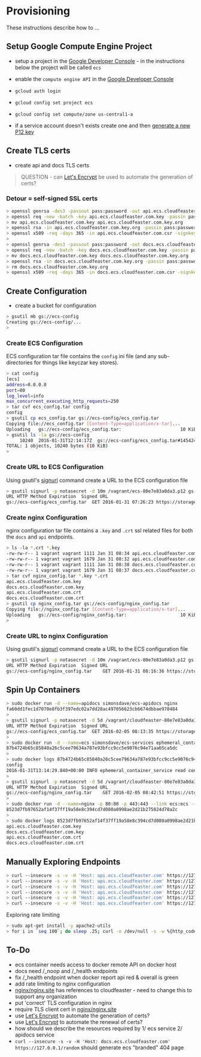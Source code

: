 # Provisioning

These instructions describe how to ...

## Setup Google Compute Engine Project

* setup a project in the
[Google Developer Console](https://console.developers.google.com/project) - in
the instructions below the project will be called ```ecs```

* enable the ```compute engine API``` in
the [Google Developer Console](https://console.developers.google.com/project)

* ```gcloud auth login```

* ```gcloud config set project ecs```

* ```gcloud config set compute/zone us-central1-a```

* if a service account doesn't exists create one and
then [generate a new P12 key](https://cloud.google.com/storage/docs/authentication?hl=en#generating-a-private-key)

## Create TLS certs

* create api and docs TLS certs

> QUESTION - can [Let's Encrypt](https://letsencrypt.org/) be used to automate the
> generation of certs?

### Detour = self-signed SSL certs

```bash
> openssl genrsa -des3 -passout pass:password -out api.ecs.cloudfeaster.com.key 2048
> openssl req -new -batch -key api.ecs.cloudfeaster.com.key -passin pass:password -out api.ecs.cloudfeaster.com.csr
> mv api.ecs.cloudfeaster.com.key api.ecs.cloudfeaster.com.key.org
> openssl rsa -in api.ecs.cloudfeaster.com.key.org -passin pass:password -out api.ecs.cloudfeaster.com.key
> openssl x509 -req -days 365 -in api.ecs.cloudfeaster.com.csr -signkey api.ecs.cloudfeaster.com.key -out api.ecs.cloudfeaster.com.crt
>
> openssl genrsa -des3 -passout pass:password -out docs.ecs.cloudfeaster.com.key 2048
> openssl req -new -batch -key docs.ecs.cloudfeaster.com.key -passin pass:password -out docs.ecs.cloudfeaster.com.csr
> mv docs.ecs.cloudfeaster.com.key docs.ecs.cloudfeaster.com.key.org
> openssl rsa -in docs.ecs.cloudfeaster.com.key.org -passin pass:password -out docs.ecs.cloudfeaster.com.key
> rm docs.ecs.cloudfeaster.com.key.org
> openssl x509 -req -days 365 -in docs.ecs.cloudfeaster.com.csr -signkey docs.ecs.cloudfeaster.com.key -out docs.ecs.cloudfeaster.com.crt
```

## Create Configuration

* create a bucket for configuration

```bash
> gsutil mb gs://ecs-config
Creating gs://ecs-config/...
>
```

### Create ECS Configuration

ECS configuration tar file contains the ```config``` ini file
(and any sub-directories for things like keyczar key stores).


```bash
> cat config
[ecs]
address=0.0.0.0
port=80
log_level=info
max_concurrent_executing_http_requests=250
> tar cvf ecs_config.tar config
config
> gsutil cp ecs_config.tar gs://ecs-config/ecs_config.tar
Copying file://ecs_config.tar [Content-Type=application/x-tar]...
Uploading   gs://ecs-config/ecs_config.tar:                      10 KiB/10 KiB
> gsutil ls -la gs://ecs-config
     10240  2016-01-31T12:14:17Z  gs://ecs-config/ecs_config.tar#1454242458009000  metageneration=1
TOTAL: 1 objects, 10240 bytes (10 KiB)
>
```

### Create URL to ECS Configuration

Using gsutil's [signurl](https://cloud.google.com/storage/docs/gsutil/commands/signurl)
command create a URL to the ECS configuration file

```bash
> gsutil signurl -p notasecret -d 10m /vagrant/ecs-80e7e83a0da3.p12 gs://ecs-config/ecs_config.tar
URL HTTP Method Expiration  Signed URL
gs://ecs-config/ecs_config.tar  GET 2016-01-31 07:26:23 https://storage.googleapis.com/ecs-config/ecs_config.tar?GoogleAccessId=656919253436-u9d6m6bgqampj6ojgvpaso04kas424nj@developer.gserviceaccount.com&Expires=1454243183&Signature=isqxs%2B8eWTESs9Qx8OVpxzm06PBtKY69s8%2F4uvlWtfsbGwUvMubsOO4b7v2v1e7ojD2EATPpyXz9z0m%2FZKk1HVfBtD0I7XheUuTPAZiahsM7STx6s8kDIdbttGKjw2ZKndryvKuOjHOTKzRI82yvQtXjj9fwj5bG3YSUlX4qeXRMaseBwNdsa%2B%2FwGmq3ZUO515g1G47uKv4v%2FMBDFIZk4o5FcK8%2BYxH%2F4miDs7ly8aetCyTJjHk%2FOzViWj6qESpwkEKzGrj51MjGwD6bJaRg4c5rtb6VHAJYSMhp9RDawHc%2F9nLGEFPTyTj0btjl0q9DHgsAzitneCGGYjmkWiIwVQ%3D%3D
```

### Create nginx Configuration

nginx configuration tar file contains a ```.key``` and ```.crt``` ssl related files
for both the ```docs``` and ```api``` endpoints.

```bash
> ls -la *.crt *.key
-rw-rw-r-- 1 vagrant vagrant 1111 Jan 31 08:34 api.ecs.cloudfeaster.com.crt
-rw-rw-r-- 1 vagrant vagrant 1679 Jan 31 08:32 api.ecs.cloudfeaster.com.key
-rw-rw-r-- 1 vagrant vagrant 1111 Jan 31 08:38 docs.ecs.cloudfeaster.com.crt
-rw-rw-r-- 1 vagrant vagrant 1679 Jan 31 08:37 docs.ecs.cloudfeaster.com.key
> tar cvf nginx_config.tar *.key *.crt
api.ecs.cloudfeaster.com.key
docs.ecs.cloudfeaster.com.key
api.ecs.cloudfeaster.com.crt
docs.ecs.cloudfeaster.com.crt
> gsutil cp nginx_config.tar gs://ecs-config/nginx_config.tar
Copying file://nginx_config.tar [Content-Type=application/x-tar]...
Uploading   gs://ecs-config/nginx_config.tar:                    10 KiB/10 KiB
> 
```

### Create URL to nginx Configuration

Using gsutil's [signurl](https://cloud.google.com/storage/docs/gsutil/commands/signurl)
command create a URL to the ECS configuration file

```bash
> gsutil signurl -p notasecret -d 10m /vagrant/ecs-80e7e83a0da3.p12 gs://ecs-config/nginx_config.tar
URL HTTP Method Expiration  Signed URL
gs://ecs-config/nginx_config.tar    GET 2016-01-31 08:16:36 https://storage.googleapis.com/ecs-config/nginx_config.tar?GoogleAccessId=656919253436-u9d6m6bgqampj6ojgvpaso04kas424nj@developer.gserviceaccount.com&Expires=1454246196&Signature=YpirLJL7SF7JmOQktdRLDbYO%2Bs8CbXRLl%2BeML%2B2eTb2LBDKjp4qs%2FfI2%2B534puJhTK%2BLPsr2FaT1fBvF0jB0csnXMKsH3AZZoNI70hlImNKQGtOqnqIw633curNfVntj8J8jPjZA5%2BxCAhxAUL4ZTFaalNdZK59qp5D60A7LeB2ykyeZr5ml%2BKXwz9OW0UtQNTzcAQK7uV8NRSWi7Cc0xuBM0X0qOPMOAT%2FPrCwY3Npt3VmE45QfNCnMNDYxY8LkRBg1knsaGqT9UGke4P%2Bwj7f8f%2BEMNq4ORXZtsUxLkTIfG9qgktvczDeZB4uXLyv%2B9FadguU6Fg456ygt9CeauQ%3D%3D
```

## Spin Up Containers

```bash
> sudo docker run -d --name=apidocs simonsdave/ecs-apidocs nginx
fa60dd1fec1d7070e8fb3f397edc02a7dd28ac497056623cb6674dbbae978484
>
> gsutil signurl -p notasecret -d 5d /vagrant/cloudfeaster-80e7e83a0da3.p12 gs://ecs-config/ecs_config.tar
URL HTTP Method Expiration  Signed URL
gs://ecs-config/ecs_config.tar  GET 2016-02-05 08:13:35 https://storage.googleapis.com/ecs-config/ecs_config.tar?GoogleAccessId=656919253436-u9d6m6bgqampj6ojgvpaso04kas424nj@developer.gserviceaccount.com&Expires=1454678015&Signature=HxUSyScW4oyY3h8oBK8KO9y4CBBI%2Fktsw9h%2BsOzdRmBadVSGGUsTnyt6X3%2F66ccDhL6VWH3y%2Fr%2FFHPIqX54jriwrwnHuTbS26zh1CXOO5C5uWAEsmZNQ7V9aIKjtwSa3RQ8wQeo2W53LzyhyQMLtHK7TQ8W7IhV9L95B6PMOJvN%2BSyHWJ5IBrOsdtKsK5QAVTXJT%2BKQqpMiX9L0xND57gWvi5SeXZS3TNsCfPKngrY%2FoLzZcwziEjpD5yTyPSYOcLuonLiLXhqCrcobZQefxFzOOfX43maSPoeeOhDroj03ampthOoqmqD%2F62JDKe7Tr0kOklCRElWp2XFxOU7S2vQ%3D%3D
>
> sudo docker run -d --name=ecs simonsdave/ecs-services ephemeral_container_service.sh 'https://storage.googleapis.com/ecs-config/ecs_config.tar?GoogleAccessId=656919253436-u9d6m6bgqampj6ojgvpaso04kas424nj@developer.gserviceaccount.com&Expires=1454678015&Signature=HxUSyScW4oyY3h8oBK8KO9y4CBBI%2Fktsw9h%2BsOzdRmBadVSGGUsTnyt6X3%2F66ccDhL6VWH3y%2Fr%2FFHPIqX54jriwrwnHuTbS26zh1CXOO5C5uWAEsmZNQ7V9aIKjtwSa3RQ8wQeo2W53LzyhyQMLtHK7TQ8W7IhV9L95B6PMOJvN%2BSyHWJ5IBrOsdtKsK5QAVTXJT%2BKQqpMiX9L0xND57gWvi5SeXZS3TNsCfPKngrY%2FoLzZcwziEjpD5yTyPSYOcLuonLiLXhqCrcobZQefxFzOOfX43maSPoeeOhDroj03ampthOoqmqD%2F62JDKe7Tr0kOklCRElWp2XFxOU7S2vQ%3D%3D'
87b4724b65c85840a26c5cee79634a787e93bfcc9cc5e9076c94e71aa65ca5dc
>
> sudo docker logs 87b4724b65c85840a26c5cee79634a787e93bfcc9cc5e9076c94e71aa65ca5dc
config
2016-01-31T13:14:29.840+00:00 INFO ephemeral_container_service read config from '/root/.ecs/config[ecs]' and now listening on http://0.0.0.0:80 with logging level set to INFO
>
> gsutil signurl -p notasecret -d 5d /vagrant/cloudfeaster-80e7e83a0da3.p12 gs://ecs-config/nginx_config.tar
URL HTTP Method Expiration  Signed URL
gs://ecs-config/nginx_config.tar    GET 2016-02-05 08:42:51 https://storage.googleapis.com/ecs-config/nginx_config.tar?GoogleAccessId=656919253436-u9d6m6bgqampj6ojgvpaso04kas424nj@developer.gserviceaccount.com&Expires=1454679771&Signature=IG8LGOvz8FXFWW2K%2BuMeTm4qcz7a4yRlccz%2BQJXJ0Ch17%2FzTM7RXc3zFoNepfYCrLRJocW7l%2FkopgTi6x1%2BdQbpc2uAH0P93mwzSHroFYSADsM7%2BFd5OyyNpV20xsFPpGkRGIDCFE4wg9QU%2FrWjFbrgei63Pe8AbD6ZUsin5n4r5lSEgayv%2Bld3cp6TKd8F5JoXJ6zyq8J296BpsjRYPUYlUOe9cU1x3YvVJVCQhO6x%2BFpvR3847ClVBK9TGbCnl2BVFi183A4qSz2Kfzn8zazRUCQdo8c0EGEqilOXgDSSjNLVIOlERKKccaVY0Bih8oZki%2Bv46VFLPc6vTfdLORQ%3D%3D 
>
> sudo docker run -d --name=nginx -p 80:80 -p 443:443 --link ecs:ecs --link apidocs:apidocs simonsdave/ecs-nginx nginx.sh 'https://storage.googleapis.com/ecs-config/nginx_config.tar?GoogleAccessId=656919253436-u9d6m6bgqampj6ojgvpaso04kas424nj@developer.gserviceaccount.com&Expires=1454679771&Signature=IG8LGOvz8FXFWW2K%2BuMeTm4qcz7a4yRlccz%2BQJXJ0Ch17%2FzTM7RXc3zFoNepfYCrLRJocW7l%2FkopgTi6x1%2BdQbpc2uAH0P93mwzSHroFYSADsM7%2BFd5OyyNpV20xsFPpGkRGIDCFE4wg9QU%2FrWjFbrgei63Pe8AbD6ZUsin5n4r5lSEgayv%2Bld3cp6TKd8F5JoXJ6zyq8J296BpsjRYPUYlUOe9cU1x3YvVJVCQhO6x%2BFpvR3847ClVBK9TGbCnl2BVFi183A4qSz2Kfzn8zazRUCQdo8c0EGEqilOXgDSSjNLVIOlERKKccaVY0Bih8oZki%2Bv46VFLPc6vTfdLORQ%3D%3D'
8523d7fb97652af14f37ff19a58e8c394cd7d080a0998ae2d21b275024d78a2c
>  
> sudo docker logs 8523d7fb97652af14f37ff19a58e8c394cd7d080a0998ae2d21b275024d78a2c
api.ecs.cloudfeaster.com.key
docs.ecs.cloudfeaster.com.key
api.ecs.cloudfeaster.com.crt
docs.ecs.cloudfeaster.com.crt
```

## Manually Exploring Endpoints

```bash
> curl --insecure -s -v -H 'Host: api.ecs.cloudfeaster.com' https://127.0.0.1 | jq
> curl --insecure -s -v -H 'Host: api.ecs.cloudfeaster.com' https://127.0.0.1/random | jq
> curl --insecure -s -v -H 'Host: api.ecs.cloudfeaster.com' https://127.0.0.1/v1.0 | jq
> curl --insecure -s -v -H 'Host: api.ecs.cloudfeaster.com' https://127.0.0.1/v1.0/_health | jq
> curl --insecure -s -v -H 'Host: api.ecs.cloudfeaster.com' https://127.0.0.1/v1.0/_health?quick=false | jq
> curl --insecure -s -v -H 'Host: api.ecs.cloudfeaster.com' https://127.0.0.1/v1.0/_noop | jq
```

Exploring rate limiting
```bash
> sudo apt-get install -y apache2-utils
> for i in `seq 100`; do sleep .25; curl -o /dev/null -s -w %{http_code}\\n --insecure -H 'Host: api.ecs.cloudfeaster.com' https://127.0.0.1/v1.0/_noop; done
```

## To-Do

* ecs container needs access to docker remote API on docker host
* docs need /_noop and /_health endpoints
* fix /_health endpoint when docker report api red & overall is green
* add rate limiting to nginx configuration
* [nginx/nginx.site](nginx/nginx.site) has references to cloudfeaster - need to change this to support any organization
* put 'correct' TLS configuration in nginx
* require TLS client cert in [nginx/nginx.site](nginx/nginx.site)
* use [Let's Encrypt](https://letsencrypt.org/) to automate the generation of certs?
* use [Let's Encrypt](https://letsencrypt.org/) to automate the renewal of certs?
* how should we describe the resources required by 1/ ecs service 2/ apidocs service
* ```curl --insecure -s -v -H 'Host: docs.ecs.cloudfeaster.com' https://127.0.0.1/random``` should generate ecs "branded" 404 page
